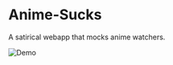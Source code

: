 # Anime-Sucks
A satirical webapp that mocks anime watchers.

![Demo]("https://drive.google.com/open?id=1TY-edZCLIVu4Hs70jPEyWmEDx_-LJGs1")



